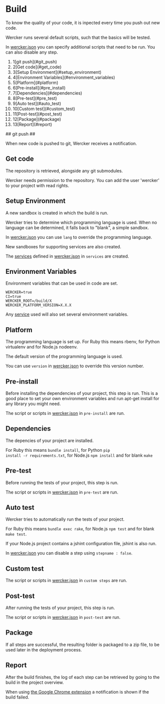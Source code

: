 # Build

To know the quality of your code, it is inpected every time you push out new code.

Wercker runs several default scripts, such that the basics will be tested.

In [wercker.json](werckerjson) you can specify additional scripts that need to be run. You can also disable any step.

<ol class="steps"><li><span>1</span>[git push](#git_push)</li><li><span>2</span>[Get code](#get_code)</li><li><span>3</span>[Setup Environment](#setup_environment)</li><li><span>4</span>[Environment Variables](#environment_variables)</li><li><span>5</span>[Platform](#platform)</li><li><span>6</span>[Pre-install](#pre_install)</li><li><span>7</span>[Dependencies](#dependencies)</li><li><span>8</span>[Pre-test](#pre_test)</li><li><span>9</span>[Auto test](#auto_test)</li><li><span>10</span>[Custom test](#custom_test)</li><li><span>11</span>[Post-test](#post_test)</li><li><span>12</span>[Package](#package)</li><li><span>13</span>[Report](#report)</li>
</ol>
## <a id="git_push"></a>git push ##

When new code is pushed to git, Wercker receives a notification.

## <a id="get_code"></a> Get code

The repository is retrieved, alongside any git submodules.

Wercker needs permission to the repository. You can add the user 'wercker' to your project with read rights.

## <a id="setup_environment"></a>Setup Environment

A new sandbox is created in which the build is run.

Wercker tries to determine which programming language is used. When no language can be determined, it falls back to "blank", a simple sandbox.

In [wercker.json](werckerjson) you can use <code>lang</code> to override the programming language.

New sandboxes for supporting services are also created.

The [services](available-services) defined in [wercker.json](werckerjson) in <code>services</code> are created.

## <a id="environment_variables"></a> Environment Variables

Environment variables that can be used in code are set.

```
WERCKER=true
CI=true
WERCKER_ROOT=/build/X
WERCKER_PLATFORM_VERSION=X.X.X
```

Any [service](available-services) used will also set several environment variables.

## <a id="platform"></a>Platform

The programming language is set up. For Ruby this means rbenv, for Python virtualenv and for Node.js nodeenv.

The default version of the programming language is used.

You can use <code>version</code> in [wercker.json](werckerjson) to override this version number.

## <a id="pre_install"></a>Pre-install

Before installing the dependencies of your project, this step is run.
This is a good place to set your own environment variables and run apt-get install for any library you might need.

The script or scripts in [wercker.json](werckerjson) in `pre-install` are run.

## <a id="dependencies"></a>Dependencies

The depencies of your project are installed.

For Ruby this means <code>bundle install</code>, for Python <code>pip install -r requirements.txt</code>,
for Node.js <code>npm install</code> and for blank <code>make</code>

## <a id="pre_test"></a>Pre-test

Before running the tests of your project, this step is run.

The script or scripts in [wercker.json](werckerjson) in `pre-test` are run.

## <a id="auto_test"></a>Auto test

Wercker tries to automatically run the tests of your project.

For Ruby this means <code>bundle exec rake</code>,
for Node.js <code>npm test</code> and for blank <code>make test</code>.

If your Node.js project contains a jshint configuration file, jshint is also run.

In [wercker.json](werckerjson) you can disable a step using <code>stepname : false</code>.

## <a id="custom_test"></a>Custom test

The script or scripts in [wercker.json](werckerjson) in `custom steps` are run.

## <a id="post_test"></a>Post-test

After running the tests of your project, this step is run.

The script or scripts in [wercker.json](werckerjson) in `post-test` are run.

## <a id="package"></a>Package

If all steps are successful, the resulting folder is packaged to a zip file, to be used later in the deployment process.

## <a id="report"></a>Report

After the build finishes, the log of each step can be retrieved by going to the build in the project overview.

When using [the Google Chrome extension](concepts#google-chrome-extension) a notification is shown if the build failed.

